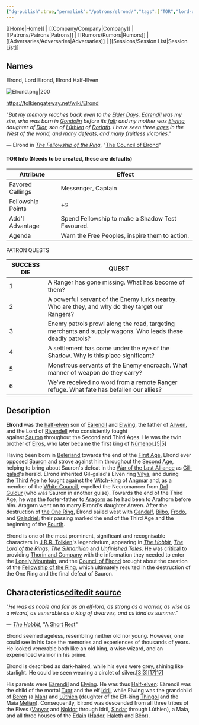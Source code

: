 ```yaml
---
{"dg-publish":true,"permalink":"/patrons/elrond/","tags":["TOR","lord-of-the-rings","tolkien"]}
---
```


[[Home\|Home]] | [[Company/Company\|Company]] | [[Patrons/Patrons\|Patrons]] | [[Rumors/Rumors\|Rumors]] | [[Adversaries/Adversaries\|Adversaries]] | [[Sessions/Session List\|Session List]]

## Names
Elrond, Lord Elrond, Elrond Half-Elven

![Elrond.png|200](/img/user/zz_assetts/Elrond.png)

https://tolkiengateway.net/wiki/Elrond

"_But my memory reaches back even to the [Elder Days](https://tolkiengateway.net/wiki/Elder_Days "Elder Days"). [Eärendil](https://tolkiengateway.net/wiki/E%C3%A4rendil "Eärendil") was my sire, who was born in [Gondolin](https://tolkiengateway.net/wiki/Gondolin "Gondolin") before its [fall](https://tolkiengateway.net/wiki/Fall_of_Gondolin "Fall of Gondolin"); and my mother was [Elwing](https://tolkiengateway.net/wiki/Elwing "Elwing"), daughter of [Dior](https://tolkiengateway.net/wiki/Dior "Dior"), son of [Lúthien](https://tolkiengateway.net/wiki/L%C3%BAthien "Lúthien") of [Doriath](https://tolkiengateway.net/wiki/Doriath "Doriath"). I have seen three [ages](https://tolkiengateway.net/wiki/Ages "Ages") in the West of the world, and many defeats, and many fruitless victories._"

― Elrond in _[The Fellowship of the Ring](https://tolkiengateway.net/wiki/The_Fellowship_of_the_Ring "The Fellowship of the Ring")_, "[The Council of Elrond](https://tolkiengateway.net/wiki/The_Council_of_Elrond "The Council of Elrond")"

#### TOR Info (Needs to be created, these are defaults)
| Attribute | Effect |
| ---- | ---- |
|Favored Callings| Messenger, Captain| 
|Fellowship Points| +2 |
|Add'l Advantage| Spend Fellowship to make a Shadow Test Favoured. |
|Agenda| Warn the Free Peoples, inspire them to action.|

PATRON QUESTS 

|  SUCCESS  DIE |  QUEST  | 
| ----- | ----- |
| 1 | A Ranger has gone missing. What has become of them? | 
| 2 | A powerful servant of the Enemy lurks nearby. Who are they, and why do they target our  Rangers?  | 
| 3 | Enemy patrols prowl along the road, targeting  merchants and supply wagons. Who leads these  deadly patrols? |  
| 4 | A settlement has come under the eye of the  Shadow. Why is this place significant?  | 
| 5 | Monstrous servants of the Enemy encroach.  What manner of weapon do they carry? |  
| 6 | We’ve received no word from a remote Ranger  refuge. What fate has befallen our allies? | 

## Description
**Elrond** was the [half-elven](https://tolkiengateway.net/wiki/Half-elven "Half-elven") son of [Eärendil](https://tolkiengateway.net/wiki/E%C3%A4rendil "Eärendil") and [Elwing](https://tolkiengateway.net/wiki/Elwing "Elwing"), the father of [Arwen](https://tolkiengateway.net/wiki/Arwen "Arwen"), and the Lord of [Rivendell](https://tolkiengateway.net/wiki/Rivendell "Rivendell") who consistently fought against [Sauron](https://tolkiengateway.net/wiki/Sauron "Sauron") throughout the Second and Third Ages. He was the twin brother of [Elros](https://tolkiengateway.net/wiki/Elros "Elros"), who later became the first king of [Númenor](https://tolkiengateway.net/wiki/N%C3%BAmenor "Númenor").[[5\|5]](https://tolkiengateway.net/wiki/Elrond#cite_note-Earendil-5)

Having been born in [Beleriand](https://tolkiengateway.net/wiki/Beleriand "Beleriand") towards the end of the [First Age](https://tolkiengateway.net/wiki/First_Age "First Age"), Elrond ever opposed [Sauron](https://tolkiengateway.net/wiki/Sauron "Sauron") and strove against him throughout the [Second Age](https://tolkiengateway.net/wiki/Second_Age "Second Age"), helping to bring about Sauron's defeat in the [War of the Last Alliance](https://tolkiengateway.net/wiki/War_of_the_Last_Alliance "War of the Last Alliance") as [Gil-galad](https://tolkiengateway.net/wiki/Gil-galad "Gil-galad")'s herald. Elrond inherited Gil-galad's Elven ring [Vilya](https://tolkiengateway.net/wiki/Vilya "Vilya"), and during the [Third Age](https://tolkiengateway.net/wiki/Third_Age "Third Age") he fought against the [Witch-king](https://tolkiengateway.net/wiki/Witch-king "Witch-king") of [Angmar](https://tolkiengateway.net/wiki/Angmar "Angmar") and, as a member of the [White Council](https://tolkiengateway.net/wiki/White_Council "White Council"), expelled the Necromancer from [Dol Guldur](https://tolkiengateway.net/wiki/Dol_Guldur "Dol Guldur") (who was Sauron in another guise). Towards the end of the Third Age, he was the foster-father to [Aragorn](https://tolkiengateway.net/wiki/Aragorn "Aragorn") as he had been to Arathorn before him. Aragorn went on to marry Elrond's daughter Arwen. After the destruction of [the One Ring](https://tolkiengateway.net/wiki/The_One_Ring "The One Ring"), Elrond sailed west with [Gandalf](https://tolkiengateway.net/wiki/Gandalf "Gandalf"), [Bilbo](https://tolkiengateway.net/wiki/Bilbo_Baggins "Bilbo Baggins"), [Frodo](https://tolkiengateway.net/wiki/Frodo_Baggins "Frodo Baggins"), and [Galadriel](https://tolkiengateway.net/wiki/Galadriel "Galadriel"); their passing marked the end of the Third Age and the beginning of the [Fourth](https://tolkiengateway.net/wiki/Fourth_Age "Fourth Age").

Elrond is one of the most prominent, significant and recognisable characters in [J.R.R. Tolkien](https://tolkiengateway.net/wiki/J.R.R._Tolkien "J.R.R. Tolkien")'s legendarium, appearing in _[The Hobbit](https://tolkiengateway.net/wiki/The_Hobbit "The Hobbit")_, _[The Lord of the Rings](https://tolkiengateway.net/wiki/The_Lord_of_the_Rings "The Lord of the Rings")_, _[The Silmarillion](https://tolkiengateway.net/wiki/The_Silmarillion "The Silmarillion")_ and _[Unfinished Tales](https://tolkiengateway.net/wiki/Unfinished_Tales "Unfinished Tales")_. He was critical to providing [Thorin and Company](https://tolkiengateway.net/wiki/Thorin_and_Company "Thorin and Company") with the information they needed to enter the [Lonely Mountain](https://tolkiengateway.net/wiki/Lonely_Mountain "Lonely Mountain"), and the [Council of Elrond](https://tolkiengateway.net/wiki/Council_of_Elrond "Council of Elrond") brought about the creation of the [Fellowship of the Ring](https://tolkiengateway.net/wiki/Fellowship_of_the_Ring "Fellowship of the Ring"), which ultimately resulted in the destruction of the One Ring and the final defeat of Sauron.

## Characteristics[edit](https://tolkiengateway.net/w/index.php?title=Elrond&veaction=edit&section=6 "Edit section: Characteristics")[edit source](https://tolkiengateway.net/w/index.php?title=Elrond&action=edit&section=6 "Edit section: Characteristics")

"_He was as noble and fair as an elf-lord, as strong as a warrior, as wise as a wizard, as venerable as a king of dwarves, and as kind as summer._"

― _[The Hobbit](https://tolkiengateway.net/wiki/The_Hobbit "The Hobbit")_, "[A Short Rest](https://tolkiengateway.net/wiki/A_Short_Rest "A Short Rest")"

Elrond seemed ageless, resembling neither old nor young. However, one could see in his face the memories and experiences of thousands of years. He looked venerable both like an old king, a wise wizard, and an experienced warrior in his prime.

Elrond is described as dark-haired, while his eyes were grey, shining like starlight. He could be seen wearing a circlet of silver.[[3\|3]](https://tolkiengateway.net/wiki/Elrond#cite_note-meetings-3)[[17\|17]](https://tolkiengateway.net/wiki/Elrond#cite_note-17)

His parents were [Eärendil](https://tolkiengateway.net/wiki/E%C3%A4rendil "Eärendil") and [Elwing](https://tolkiengateway.net/wiki/Elwing "Elwing"). He was thus [Half-elven](https://tolkiengateway.net/wiki/Half-elven "Half-elven"): Eärendil was the child of the mortal [Tuor](https://tolkiengateway.net/wiki/Tuor "Tuor") and the elf [Idril](https://tolkiengateway.net/wiki/Idril "Idril"), while Elwing was the grandchild of [Beren](https://tolkiengateway.net/wiki/Beren "Beren") (a [Man](https://tolkiengateway.net/wiki/Man "Man")) and [Lúthien](https://tolkiengateway.net/wiki/L%C3%BAthien "Lúthien") (daughter of the Elf-king [Thingol](https://tolkiengateway.net/wiki/Thingol "Thingol") and the Maia [Melian](https://tolkiengateway.net/wiki/Melian "Melian")). Consequently, Elrond was descended from all three tribes of the Elves ([Vanyar](https://tolkiengateway.net/wiki/Vanyar "Vanyar") and [Noldor](https://tolkiengateway.net/wiki/Noldor "Noldor") through Idril, [Sindar](https://tolkiengateway.net/wiki/Sindar "Sindar") through Lúthien), a Maia, and all three houses of the [Edain](https://tolkiengateway.net/wiki/Edain "Edain") ([Hador](https://tolkiengateway.net/wiki/House_of_Hador "House of Hador"), [Haleth](https://tolkiengateway.net/wiki/House_of_Haleth "House of Haleth") and [Bëor](https://tolkiengateway.net/wiki/House_of_B%C3%ABor "House of Bëor")).